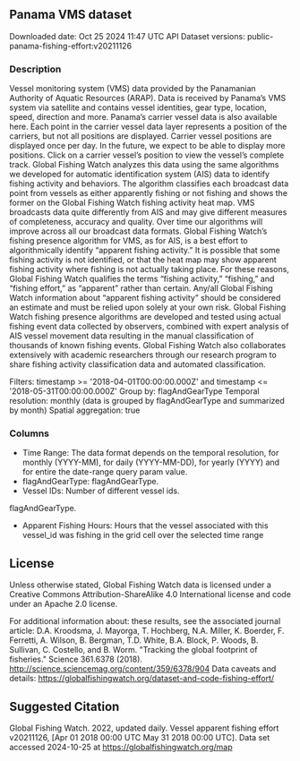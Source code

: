 
## Panama VMS dataset
Downloaded date: Oct 25 2024 11:47 UTC
API Dataset versions: public-panama-fishing-effort:v20211126

### Description
Vessel monitoring system (VMS) data provided by the Panamanian Authority of Aquatic Resources (ARAP). Data is received by Panama’s VMS system via satellite and contains vessel identities, gear type, location, speed, direction and more. Panama’s carrier vessel data is also available here. Each point in the carrier vessel data layer represents a position of the carriers, but not all positions are displayed. Carrier vessel positions are displayed once per day. In the future, we expect to be able to display more positions. Click on a carrier vessel’s position to view the vessel’s complete track. Global Fishing Watch analyzes this data using the same algorithms we developed for automatic identification system (AIS) data to identify fishing activity and behaviors. The algorithm classifies each broadcast data point from vessels as either apparently fishing or not fishing and shows the former on the Global Fishing Watch fishing activity heat map. VMS broadcasts data quite differently from AIS and may give different measures of completeness, accuracy and quality. Over time our algorithms will improve across all our broadcast data formats. Global Fishing Watch’s fishing presence algorithm for VMS, as for AIS, is a best effort to algorithmically identify “apparent fishing activity.” It is possible that some fishing activity is not identified, or that the heat map may show apparent fishing activity where fishing is not actually taking place. For these reasons, Global Fishing Watch qualifies the terms “fishing activity,” “fishing,” and “fishing effort,” as “apparent” rather than certain. Any/all Global Fishing Watch information about “apparent fishing activity” should be considered an estimate and must be relied upon solely at your own risk. Global Fishing Watch fishing presence algorithms are developed and tested using actual fishing event data collected by observers, combined with expert analysis of AIS vessel movement data resulting in the manual classification of thousands of known fishing events. Global Fishing Watch also collaborates extensively with academic researchers through our research program to share fishing activity classification data and automated classification.

Filters:  timestamp >= '2018-04-01T00:00:00.000Z' and timestamp <= '2018-05-31T00:00:00.000Z'
Group by: flagAndGearType
Temporal resolution: monthly (data is grouped by flagAndGearType and summarized by month)
Spatial aggregation: true


### Columns

* Time Range: The data format depends on the temporal resolution, for monthly (YYYY-MM), for daily (YYYY-MM-DD), for yearly (YYYY) and for entire the date-range query param value.
* flagAndGearType: flagAndGearType.
* Vessel IDs: Number of different vessel ids.

flagAndGearType.
* Apparent Fishing Hours: Hours that the vessel associated with this vessel_id was fishing in the grid cell over the selected time range


## License
Unless otherwise stated, Global Fishing Watch data is licensed under a Creative Commons Attribution-ShareAlike 4.0 International license and code under an Apache 2.0 license.

For additional information about:
these results, see the associated journal article: D.A. Kroodsma, J. Mayorga, T. Hochberg, N.A. Miller, K. Boerder, F. Ferretti, A. Wilson, B. Bergman, T.D. White, B.A. Block, P. Woods, B. Sullivan, C. Costello, and B. Worm. "Tracking the global footprint of fisheries." Science 361.6378 (2018). http://science.sciencemag.org/content/359/6378/904 
Data caveats and details: https://globalfishingwatch.org/dataset-and-code-fishing-effort/ 
	
## Suggested Citation

Global Fishing Watch. 2022, updated daily. Vessel apparent fishing effort v20211126, [Apr 01 2018 00:00 UTC May 31 2018 00:00 UTC]. Data set accessed 2024-10-25 at https://globalfishingwatch.org/map

